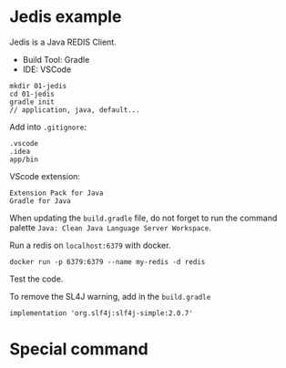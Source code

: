 # Jedis example

Jedis is a Java REDIS Client.

- Build Tool: Gradle
- IDE: VSCode

```
mkdir 01-jedis
cd 01-jedis
gradle init
// application, java, default...
```

Add into `.gitignore`:

```
.vscode
.idea
app/bin
```

VScode extension:

```
Extension Pack for Java
Gradle for Java
```

When updating the `build.gradle` file, do not forget to run the command palette `Java: Clean Java Language Server Workspace`.

Run a redis on `localhost:6379` with docker.

```
docker run -p 6379:6379 --name my-redis -d redis
```

Test the code.

To remove the SL4J warning, add in the `build.gradle`

```
implementation 'org.slf4j:slf4j-simple:2.0.7'
```

# Special command
